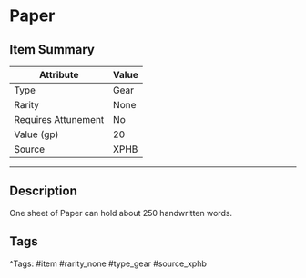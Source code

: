 # Paper

## Item Summary

| Attribute            | Value                        |
|----------------------|------------------------------|
| Type                 | Gear |
| Rarity               | None             |
| Requires Attunement  | No                |
| Value (gp)           | 20    |
| Source               | XPHB |

---

## Description

One sheet of Paper can hold about 250 handwritten words.

## Tags

^Tags: #item #rarity_none #type_gear #source_xphb